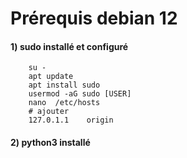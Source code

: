 # Prérequis debian 12

#### 1) sudo installé et configuré

        su -
        apt update
        apt install sudo
        usermod -aG sudo [USER]
        nano  /etc/hosts
        # ajouter
        127.0.1.1    origin


#### 2) python3 installé
